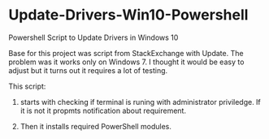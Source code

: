 # Update-Drivers-Win10-Powershell
Powershell Script to Update Drivers in Windows 10

Base for this project was script from StackExchange with Update. The problem was it works only on Windows 7. 
I thought it would be easy to adjust but it turns out it requires a lot of testing. 

This script: 

1. starts with checking if terminal is runing with administrator priviledge.
If it is not it propmts notification about requirement. 

2. Then it installs required PowerShell modules.
